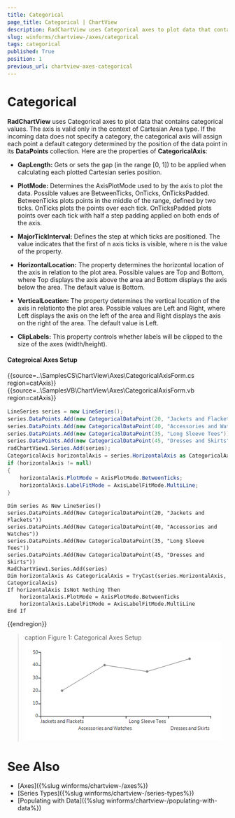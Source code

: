 ```yaml
---
title: Categorical
page_title: Categorical | ChartView
description: RadChartView uses Categorical axes to plot data that contains categorical values. The axis is valid only in the context of Cartesian Area type.
slug: winforms/chartview-/axes/categorical
tags: categorical
published: True
position: 1
previous_url: chartview-axes-categorical
---
```


# Categorical

__RadChartView__ uses Categorical axes to plot data that contains categorical values. The axis is valid only in the context of Cartesian Area type. If the incoming data does not specify a category, the categorical axis will assign each point a default category determined by the position of the data point in its __DataPoints__ collection. Here are the properties of __CategoricalAxis__:

* __GapLength:__ Gets or sets the gap (in the range [0, 1]) to be applied when calculating each plotted Cartesian series position.

* __PlotMode:__ Determines the AxisPlotMode used to by the axis to plot the data. Possible values are BetweenTicks, OnTicks, OnTicksPadded. BetweenTicks plots points in the middle of the range, defined by two ticks. OnTicks plots the points over each tick. OnTicksPadded plots points over each tick with half a step padding applied on both ends of the axis.

* __MajorTickInterval:__ Defines the step at which ticks are positioned. The value indicates that the first of n axis ticks is visible, where n is the value of the property.

* __HorizontalLocation:__ The property determines the horizontal location of the axis in relation to the plot area. Possible values are Top and Bottom, where Top displays the axis above the area and Bottom displays the axis below the area. The default value is Bottom.

* __VerticalLocation:__ The property determines the vertical location of the axis in relationto the plot area. Possible values are Left and Right, where Left displays the axis on the left of the area and Right displays the axis on the right of the area. The default value is Left.

* __ClipLabels:__ This property controls whether labels will be clipped to the size of the axes (width/height). 

#### Categroical Axes Setup

{{source=..\SamplesCS\ChartView\Axes\CategoricalAxisForm.cs region=catAxis}} 
{{source=..\SamplesVB\ChartView\Axes\CategoricalAxisForm.vb region=catAxis}} 

````C#
LineSeries series = new LineSeries();
series.DataPoints.Add(new CategoricalDataPoint(20, "Jackets and Flackets"));
series.DataPoints.Add(new CategoricalDataPoint(40, "Accessories and Watches"));
series.DataPoints.Add(new CategoricalDataPoint(35, "Long Sleeve Tees"));
series.DataPoints.Add(new CategoricalDataPoint(45, "Dresses and Skirts"));
radChartView1.Series.Add(series);
CategoricalAxis horizontalAxis = series.HorizontalAxis as CategoricalAxis;
if (horizontalAxis != null)
{
    horizontalAxis.PlotMode = AxisPlotMode.BetweenTicks;
    horizontalAxis.LabelFitMode = AxisLabelFitMode.MultiLine;
}

````
````VB.NET
Dim series As New LineSeries()
series.DataPoints.Add(New CategoricalDataPoint(20, "Jackets and Flackets"))
series.DataPoints.Add(New CategoricalDataPoint(40, "Accessories and Watches"))
series.DataPoints.Add(New CategoricalDataPoint(35, "Long Sleeve Tees"))
series.DataPoints.Add(New CategoricalDataPoint(45, "Dresses and Skirts"))
RadChartView1.Series.Add(series)
Dim horizontalAxis As CategoricalAxis = TryCast(series.HorizontalAxis, CategoricalAxis)
If horizontalAxis IsNot Nothing Then
    horizontalAxis.PlotMode = AxisPlotMode.BetweenTicks
    horizontalAxis.LabelFitMode = AxisLabelFitMode.MultiLine
End If

````

{{endregion}} 

>caption Figure 1: Categorical Axes Setup
![chartview-axes-categorical 001](images/chartview-axes-categorical001.png)

# See Also

* [Axes]({%slug winforms/chartview-/axes%})
* [Series Types]({%slug winforms/chartview-/series-types%})
* [Populating with Data]({%slug winforms/chartview-/populating-with-data%})